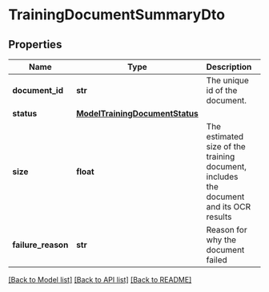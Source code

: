 # TrainingDocumentSummaryDto


## Properties
Name | Type | Description | Notes
------------ | ------------- | ------------- | -------------
**document_id** | **str** | The unique id of the document. | 
**status** | [**ModelTrainingDocumentStatus**](ModelTrainingDocumentStatus.md) |  | 
**size** | **float** | The estimated size of the training document, includes the document and its OCR results | 
**failure_reason** | **str** | Reason for why the document failed | [optional] 

[[Back to Model list]](../README.md#documentation-for-models) [[Back to API list]](../README.md#documentation-for-api-endpoints) [[Back to README]](../README.md)


